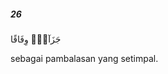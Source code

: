 ##### 26

<span class="ayah">جَزَآءًۭ وِفَاقًا</span>

<span class="ayah_translation">sebagai pambalasan yang setimpal.</span>
